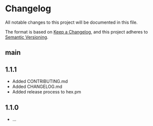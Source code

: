 # Changelog

All notable changes to this project will be documented in this file.

The format is based on [Keep a Changelog](https://keepachangelog.com/en/1.1.0/),
and this project adheres to [Semantic Versioning](https://semver.org/spec/v2.0.0.html).

## main

## 1.1.1

- Added CONTRIBUTING.md
- Added CHANGELOG.md
- Added release process to hex.pm

## 1.1.0

- ...
